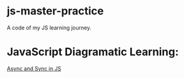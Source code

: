 # js-master-practice
A code of my JS learning journey.

# JavaScript Diagramatic Learning:

[Async and Sync in JS](https://app.eraser.io/workspace/shAIPxqDYypnuU5rIxgm)